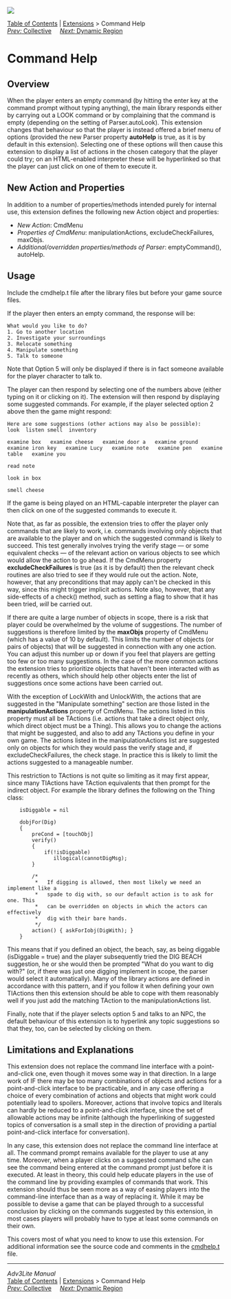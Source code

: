 ![](../../docs/manual/topbar.jpg)

[Table of Contents](../../docs/manual/toc.htm) \|
[Extensions](../../docs/manual/extensions.htm) \> Command Help  
[*Prev:* Collective](collective.htm)     [*Next:* Dynamic
Region](dynregion.htm)    

# Command Help

## Overview

When the player enters an empty command (by hitting the enter key at the
command prompt without typing anything), the main library responds
either by carrying out a LOOK command or by complaining that the command
is empty (depending on the setting of Parser.autoLook). This extension
changes that behaviour so that the player is instead offered a brief
menu of options (provided the new Parser property **autoHelp** is true,
as it is by default in this extension). Selecting one of these options
will then cause this extension to display a list of actions in the
chosen category that the player could try; on an HTML-enabled
interpreter these will be hyperlinked so that the player can just click
on one of them to execute it.

  

## New Action and Properties

In addition to a number of properties/methods intended purely for
internal use, this extension defines the following new Action object and
properties:

- *New Action*: CmdMenu
- *Properties of CmdMenu*: manipulationActions, excludeCheckFailures,
  maxObjs.
- *Additional/overridden properties/methods of Parser*: emptyCommand(),
  autoHelp.

  

## Usage

Include the cmdhelp.t file after the library files but before your game
source files.

If the player then enters an empty command, the response will be:

    What would you like to do?
    1. Go to another location
    2. Investigate your surroundings
    3. Relocate something
    4. Manipulate something
    5. Talk to someone

Note that Option 5 will only be displayed if there is in fact someone
available for the player character to talk to.

The player can then respond by selecting one of the numbers above
(either typing on it or clicking on it). The extension will then respond
by displaying some suggested commands. For example, if the player
selected option 2 above then the game might respond:

    Here are some suggestions (other actions may also be possible):
    look  listen smell  inventory

    examine box   examine cheese   examine door a   examine ground   examine iron key   examine Lucy   examine note   examine pen   examine table   examine you   

    read note   

    look in box 

    smell cheese   

If the game is being played on an HTML-capable interpreter the player
can then click on one of the suggested commands to execute it.

Note that, as far as possible, the extension tries to offer the player
only commands that are likely to work, i.e. commands involving only
objects that are available to the player and on which the suggested
command is likely to succeed. This test generally involves trying the
verify stage — or some equivalent checks — of the relevant action on
various objects to see which would allow the action to go ahead. If the
CmdMenu property **excludeCheckFailures** is true (as it is by default)
then the relevant check routines are also tried to see if they would
rule out the action. Note, however, that any preconditions that may
apply can't be checked in this way, since this might trigger implicit
actions. Note also, however, that any side-effects of a check() method,
such as setting a flag to show that it has been tried, *will* be carried
out.

If there are quite a large number of objects in scope, there is a risk
that player could be overwhelmed by the volume of suggestions. The
number of suggestions is therefore limited by the **maxObjs** property
of CmdMenu (which has a value of 10 by default). This limits the number
of objects (or pairs of objects) that will be suggested in connection
with any one action. You can adjust this number up or down if you feel
that players are getting too few or too many suggestions. In the case of
the more common actions the extension tries to prioritize objects that
haven't been interacted with as recently as others, which should help
other objects enter the list of suggestions once some actions have been
carried out.

With the exception of LockWith and UnlockWith, the actions that are
suggested in the "Manipulate something" section are those listed in the
**manipulationActions** property of CmdMenu. The actions listed in this
property must all be TActions (i.e. actions that take a direct object
only, which direct object must be a Thing). This allows you to change
the actions that might be suggested, and also to add any TActions you
define in your own game. The actions listed in the manipulationActions
list are suggested only on objects for which they would pass the verify
stage and, if excludeCheckFailures, the check stage. In practice this is
likely to limit the actions suggested to a manageable number.

This restriction to TActions is not quite so limiting as it may first
appear, since many TIActions have TAction equivalents that then prompt
for the indirect object. For example the library defines the following
on the Thing class:

        isDiggable = nil

        dobjFor(Dig)
        {
            preCond = [touchObj]
            verify() 
            {
                if(!isDiggable)
                   illogical(cannotDigMsg); 
            }
            
            /* 
             *   If digging is allowed, then most likely we need an implement like a
             *   spade to dig with, so our default action is to ask for one. This
             *   can be overridden on objects in which the actors can effectively
             *   dig with their bare hands.
             */
            action() { askForIobj(DigWith); }
        } 

This means that if you defined an object, the beach, say, as being
diggable (isDiggable = true) and the player subsequently tried the DIG
BEACH suggestion, he or she would then be prompted "What do you want to
dig with?" (or, if there was just one digging implement in scope, the
parser would select it automatically). Many of the library actions are
defined in accordance with this pattern, and if you follow it when
defining your own TIActions then this extension should be able to cope
with them reasonably well if you just add the matching TAction to the
manipulationActions list.

Finally, note that if the player selects option 5 and talks to an NPC,
the default behaviour of this extension is to hyperlink any topic
suggestions so that they, too, can be selected by clicking on them.

  

## Limitations and Explanations

This extension does not replace the command line interface with a
point-and-click one, even though it moves some way in that direction. In
a large work of IF there may be too many combinations of objects and
actions for a point-and-click interface to be practicable, and in any
case offering a choice of every combination of actions and objects that
might work could potentially lead to spoilers. Moreover, actions that
involve topics and literals can hardly be reduced to a point-and-click
interface, since the set of allowable actions may be infinite (although
the hyperlinking of suggested topics of conversation is a small step in
the direction of providing a partial point-and-click interface for
conversation).

In any case, this extension does not replace the command line interface
at all. The command prompt remains available for the player to use at
any time. Moreover, when a player clicks on a suggested command s/he can
see the command being entered at the command prompt just before it is
executed. At least in theory, this could help educate players in the use
of the command line by providing examples of commands that work. This
extension should thus be seen more as a way of easing players into the
command-line interface than as a way of replacing it. While it may be
possible to devise a game that can be played through to a successful
conclusion by clicking on the commands suggested by this extension, in
most cases players will probably have to type at least some commands on
their own.

  

This covers most of what you need to know to use this extension. For
additional information see the source code and comments in the
[cmdhelp.t](../cmdhelp.t) file.

------------------------------------------------------------------------

*Adv3Lite Manual*  
[Table of Contents](../../docs/manual/toc.htm) \|
[Extensions](../../docs/manual/extensions.htm) \> Command Help  
[*Prev:* Collective](collective.htm)     [*Next:* Dynamic
Region](dynregion.htm)    
